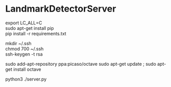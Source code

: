 # LandmarkDetectorServer
export LC_ALL=C  
sudo apt-get install pip  
pip install -r requirements.txt

mkdir ~/.ssh  
chmod 700 ~/.ssh  
ssh-keygen -t rsa  

sudo add-apt-repository ppa:picaso/octave
sudo apt-get update ; sudo apt-get install octave


python3 ./server.py 
